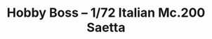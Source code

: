 ---
layout: product
title: "Hobby Boss – 1/72 Italian Mc.200 Saetta"
price: "1300" 
desc: "Maketa"
img_path: "/assets/img/HB80291.webp"
brand: "N/A"
available: false
special_offer: false
new: false
soon: false
cat: "010000"
subcat: "013500"
subsubcat: "0N/A"
sifra: "HB80291"
popular: false
spec: false
---